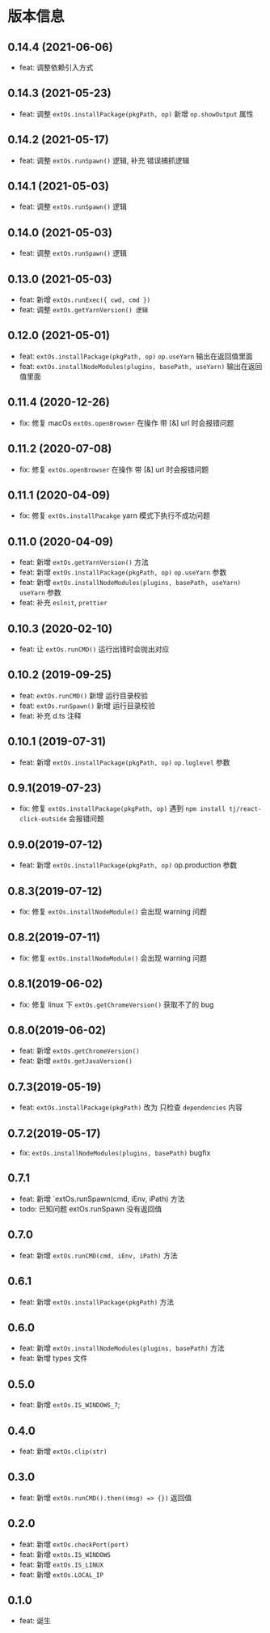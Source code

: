 # 版本信息
## 0.14.4 (2021-06-06)

* feat: 调整依赖引入方式
## 0.14.3 (2021-05-23)
* feat: 调整 `extOs.installPackage(pkgPath, op)` 新增 `op.showOutput` 属性

## 0.14.2 (2021-05-17)
* feat: 调整 `extOs.runSpawn()` 逻辑, 补充 错误捕抓逻辑
## 0.14.1 (2021-05-03)
* feat: 调整 `extOs.runSpawn()` 逻辑
## 0.14.0 (2021-05-03)
* feat: 调整 `extOs.runSpawn()` 逻辑
## 0.13.0 (2021-05-03)
* feat: 新增 `extOs.runExec({ cwd, cmd })`
* feat: 调整 `extOs.getYarnVersion() 逻辑`
## 0.12.0 (2021-05-01)
* feat: `extOs.installPackage(pkgPath, op)` `op.useYarn` 输出在返回值里面
* feat: `extOs.installNodeModules(plugins, basePath, useYarn)`  输出在返回值里面

## 0.11.4 (2020-12-26)
* fix: 修复 macOs `extOs.openBrowser` 在操作 带 [&] url 时会报错问题
## 0.11.2 (2020-07-08)
* fix: 修复 `extOs.openBrowser` 在操作 带 [&] url 时会报错问题
## 0.11.1 (2020-04-09)
* fix: 修复 `extOs.installPacakge` yarn 模式下执行不成功问题
## 0.11.0 (2020-04-09)
* feat: 新增 `extOs.getYarnVersion()` 方法
* feat: 新增 `extOs.installPackage(pkgPath, op)` `op.useYarn` 参数
* feat: 新增 `extOs.installNodeModules(plugins, basePath, useYarn)` `useYarn` 参数
* feat: 补充 `eslnit`, `prettier`

## 0.10.3 (2020-02-10)
* feat: 让 `extOs.runCMD()` 运行出错时会抛出对应
## 0.10.2 (2019-09-25)
* feat: `extOs.runCMD()` 新增 运行目录校验
* feat: `extOs.runSpawn()` 新增 运行目录校验
* feat: 补充 d.ts 注释

## 0.10.1 (2019-07-31)
* feat: 新增 `extOs.installPackage(pkgPath, op)` `op.loglevel` 参数

## 0.9.1(2019-07-23)
* fix: 修复 `extOs.installPackage(pkgPath, op)` 遇到 `npm install tj/react-click-outside` 会报错问题

## 0.9.0(2019-07-12)
* feat: 新增 `extOs.installPackage(pkgPath, op)` op.production 参数

## 0.8.3(2019-07-12)
* fix: 修复 `extOs.installNodeModule()` 会出现 warning 问题

## 0.8.2(2019-07-11)
* fix: 修复 `extOs.installNodeModule()` 会出现 warning 问题

## 0.8.1(2019-06-02)
* fix: 修复 linux 下 `extOs.getChromeVersion()` 获取不了的 bug 

## 0.8.0(2019-06-02)
* feat: 新增 `extOs.getChromeVersion()` 
* feat: 新增 `extOs.getJavaVersion()` 

## 0.7.3(2019-05-19)
* feat: `extOs.installPackage(pkgPath)` 改为 只检查 `dependencies` 内容
## 0.7.2(2019-05-17)
* fix: `extOs.installNodeModules(plugins, basePath)` bugfix

## 0.7.1
* feat: 新增 `extOs.runSpawn(cmd, iEnv, iPath) 方法
* todo: 已知问题 extOs.runSpawn 没有返回值

## 0.7.0
* feat: 新增 `extOs.runCMD(cmd, iEnv, iPath)` 方法

## 0.6.1
* feat: 新增 `extOs.installPackage(pkgPath)` 方法

## 0.6.0
* feat: 新增 `extOs.installNodeModules(plugins, basePath)` 方法
* feat: 新增 types 文件

## 0.5.0
* feat: 新增 `extOs.IS_WINDOWS_7`;

## 0.4.0
* feat: 新增 `extOs.clip(str)`

## 0.3.0
* feat: 新增 `extOs.runCMD().then((msg) => {})` 返回值

## 0.2.0
* feat: 新增 `extOs.checkPort(port)`
* feat: 新增 `extOs.IS_WINDOWS`
* feat: 新增 `extOs.IS_LINUX`
* feat: 新增 `extOs.LOCAL_IP`

## 0.1.0
* feat: 诞生

